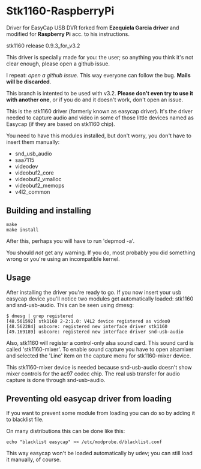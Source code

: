 Stk1160-RaspberryPi 
============================
Driver for EasyCap USB DVR forked from __Ezequiela Garcia driver__ and modified for __Raspberry Pi__ acc. to his instructions.


stk1160 release 0.9.3\_for\_v3.2

This driver is specially made for you: the user;
so anything you think it's not clear enough, please open a github issue.

I repeat: *open a github issue*. 
This way everyone can follow the bug.
__Mails will be discarded__.

This branch is intented to be used with v3.2.
__Please don't even try to use it with another one__,
or if you do and it doesn't work, don't open an issue.

This is the stk1160 driver (formerly known as easycap driver).
It's the driver needed to capture audio and video in some of those
little devices named as Easycap (if they are based on stk1160 chip).

You need to have this modules installed, but don't worry,
you don't have to insert them manually:

- snd\_usb\_audio
- saa7115
- videodev
- videobuf2\_core
- videobuf2\_vmalloc
- videobuf2\_memops
- v4l2\_common

Building and installing
-----------------------

    make
    make install
    
After this, perhaps you will have to run 'depmod -a'.

You should *not* get any warning. 
If you do, most probably you did something wrong or you're using an incompatible kernel.

Usage
-----

After installing the driver you're ready to go.
If you now insert your usb easycap device you'll notice two modules get automatically loaded:
stk1160 and snd-usb-audio.
This can be seen using dmesg:

    $ dmesg | grep registered
    [48.561592] stk1160 2-2:1.0: V4L2 device registered as video0
    [48.562284] usbcore: registered new interface driver stk1160
    [49.169189] usbcore: registered new interface driver snd-usb-audio

Also, stk1160 will register a control-only alsa sound card.
This sound card is called 'stk1160-mixer'.
To enable sound capture you have to open alsamixer and selected
the 'Line' item on the capture menu for stk1160-mixer device.

This stk1160-mixer device is needed because snd-usb-audio
doesn't show mixer controls for the ac97 codec chip.
The real usb transfer for audio capture is done through snd-usb-audio.

Preventing old easycap driver from loading
------------------------------------------

If you want to prevent some module from loading
you can do so by adding it to blacklist file.

On many distributions this can be done like this:

    echo "blacklist easycap" >> /etc/modprobe.d/blacklist.conf

This way easycap won't be loaded automatically by udev;
you can still load it manually, of course.
